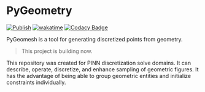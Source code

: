# PyGeometry

[![Publish](https://github.com/AndPuQing/PyGeomesh/actions/workflows/publish.yml/badge.svg)](https://github.com/AndPuQing/PyGeomesh/actions/workflows/publish.yml) [![wakatime](https://wakatime.com/badge/user/18644ffb-799a-4596-bf9f-2404ba651978/project/f02b8e04-904f-4934-8cb0-443861fa31a5.svg)](https://wakatime.com/badge/user/18644ffb-799a-4596-bf9f-2404ba651978/project/f02b8e04-904f-4934-8cb0-443861fa31a5) [![Codacy Badge](https://app.codacy.com/project/badge/Grade/f847b41b25e94770aef0590e4bfa59c6)](https://www.codacy.com/gh/AndPuQing/PyGeomesh/dashboard?utm_source=github.com&utm_medium=referral&utm_content=AndPuQing/PyGeomesh&utm_campaign=Badge_Grade)

PyGeomesh is a tool for generating discretized points from geometry.

> This project is building now.

This repository was created for PINN discretization solve domains. It can describe, operate, discretize, and enhance sampling of geometric figures. It has the advantage of being able to group geometric entities and initialize constraints individually.

